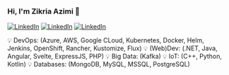 ### Hi, I'm Zikria Azimi 🎹

[![LinkedIn](https://img.shields.io/static/v1?label=LinkedIn&message=%20&color=blue&logo=Linkedin&style=flat-square&logoColor=white)](https://www.linkedin.com/in/zazimi/)
[![LinkedIn](https://img.shields.io/static/v1?label=YouTube&message=%20&color=red&logo=YouTube&style=flat-square&logoColor=blue)](https://www.youtube.com/channel/UC1-8Or_zJ352gMzOtkTpfQg)
[![LinkedIn](https://img.shields.io/static/v1?label=Ziqq.nl&message=%20&color=darkcyan&logo=Ziqq.nl&style=flat-square&logoColor=blue)](https://ziqq.nl/)

  
💡 DevOps: (Azure, AWS, Google CLoud, Kubernetes, Docker, Helm, Jenkins, OpenShift, Rancher, Kustomize, Flux)
💡 (Web)Dev: (.NET, Java, Angular, Svelte, ExpressJS, PHP)
💡 Big Data: (Kafka)
💡 IoT: (C++, Python, Kotlin)
💡 Databases: (MongoDB, MySQL, MSSQL, PostgreSQL)
